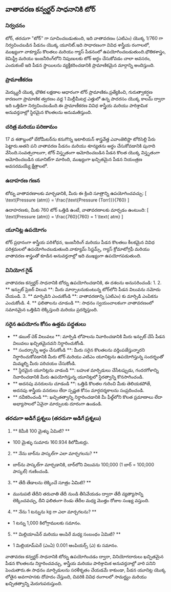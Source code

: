 ## వాతావరణ కన్వర్టర్ సాధనానికి టోర్

### నిర్వచనం
టోర్, తరచుగా "టోర్" గా సూచించబడుతుంది, ఇది వాతావరణం (ఎటిఎం) యొక్క 1/760 గా నిర్వచించబడిన పీడనం యొక్క యూనిట్.ఇది సాధారణంగా వివిధ శాస్త్రీయ రంగాలలో, ముఖ్యంగా వాక్యూమ్ కొలతలు మరియు గ్యాస్ పీడనంలో ఉపయోగించబడుతుంది.భౌతికశాస్త్రం, కెమిస్ట్రీ మరియు ఇంజనీరింగ్‌లోని నిపుణులకు టోర్ అర్థం చేసుకోవడం చాలా అవసరం, ఎందుకంటే ఇది పీడన స్థాయిలను వ్యక్తీకరించడానికి ప్రామాణికమైన మార్గాన్ని అందిస్తుంది.

### ప్రామాణీకరణ
మెర్క్యురీ యొక్క భౌతిక లక్షణాల ఆధారంగా టోర్ ప్రామాణికం.ప్రత్యేకించి, గురుత్వాకర్షణ కారణంగా ప్రామాణిక త్వరణం వద్ద 1 మిల్లీమీటర్ల ఎత్తులో ఉన్న పాదరసం యొక్క కాలమ్ ద్వారా ఇది ఒత్తిడిగా నిర్వచించబడింది.ఈ ప్రామాణీకరణ వివిధ శాస్త్రీయ మరియు పారిశ్రామిక అనువర్తనాల్లో స్థిరమైన కొలతలను అనుమతిస్తుంది.

### చరిత్ర మరియు పరిణామం
17 వ శతాబ్దంలో బేరోమీటర్‌ను కనుగొన్న ఇటాలియన్ శాస్త్రవేత్త ఎవాంజెలిస్టా టోరిసెల్లి పేరు పెట్టారు.అతని పని వాతావరణ పీడనం మరియు శూన్యతను అర్థం చేసుకోవడానికి పునాది వేసింది.సంవత్సరాలుగా, టోర్ విస్తృతంగా ఆమోదించబడిన పీడన కొలత యొక్క విస్తృతంగా ఆమోదించబడిన యూనిట్‌గా మారింది, ముఖ్యంగా ఖచ్చితమైన పీడన నియంత్రణ అవసరమయ్యే క్షేత్రాలలో.

### ఉదాహరణ గణన
టోర్ను వాతావరణాలకు మార్చడానికి, మీరు ఈ క్రింది సూత్రాన్ని ఉపయోగించవచ్చు:
\[ \text{Pressure (atm)} = \frac{\text{Pressure (Torr)}}{760} \]

ఉదాహరణకు, మీకు 760 టోర్ ఒత్తిడి ఉంటే, వాతావరణాలకు మార్చడం ఉంటుంది:
\[ \text{Pressure (atm)} = \frac{760}{760} = 1 \text{ atm} \]

### యూనిట్ల ఉపయోగం
టోర్ ప్రధానంగా శాస్త్రీయ పరిశోధన, ఇంజనీరింగ్ మరియు పీడన కొలతలు కీలకమైన వివిధ పరిశ్రమలలో ఉపయోగించబడుతుంది.వాక్యూమ్ సిస్టమ్స్, గ్యాస్ క్రోమాటోగ్రఫీ మరియు వాతావరణ శాస్త్రంతో కూడిన అనువర్తనాల్లో ఇది ముఖ్యంగా ఉపయోగపడుతుంది.

### వినియోగ గైడ్
వాతావరణ కన్వర్టర్ సాధనానికి టోర్ను ఉపయోగించడానికి, ఈ దశలను అనుసరించండి:
1.
2. ** ఇన్పుట్ ప్రెజర్ విలువ **: మీరు మార్చాలనుకుంటున్న టోర్‌లోని పీడన విలువను నమోదు చేయండి.
3. ** మార్పిడిని ఎంచుకోండి **: వాతావరణాన్ని (ఎటిఎం) కు మార్పిడి ఎంపికను ఎంచుకోండి.
4. ** ఫలితాలను చూడండి **: సాధనం స్వయంచాలకంగా వాతావరణంలో సమానమైన ఒత్తిడిని లెక్కిస్తుంది మరియు ప్రదర్శిస్తుంది.

### సరైన ఉపయోగం కోసం ఉత్తమ పద్ధతులు
- ** డబుల్ చెక్ విలువలు **: మార్పిడి లోపాలను నివారించడానికి మీరు ఇన్పుట్ చేసే పీడన విలువలు ఖచ్చితమైనవని నిర్ధారించుకోండి.
- ** సందర్భాన్ని అర్థం చేసుకోండి **: మీరు సరైన కొలతలను వర్తింపజేస్తున్నారని నిర్ధారించుకోవడానికి మీరు టోర్ మరియు ఎటిఎం యూనిట్లను ఉపయోగిస్తున్న సందర్భంతో మిమ్మల్ని మీరు పరిచయం చేసుకోండి.
- ** స్థిరమైన యూనిట్లను వాడండి **: బహుళ మార్పిడులు చేసేటప్పుడు, గందరగోళాన్ని నివారించడానికి మీరు ఉపయోగిస్తున్న యూనిట్లలో స్థిరత్వాన్ని కొనసాగించండి.
- ** అదనపు వనరులను చూడండి **: ఒత్తిడి కొలతల గురించి మీకు తెలియకపోతే, అదనపు శాస్త్రీయ వనరులు లేదా స్పష్టత కోసం మార్గదర్శకాలను సంప్రదించండి.
- ** నవీకరించండి **: ఖచ్చితత్వాన్ని నిర్ధారించడానికి మీ ఫీల్డ్‌లోని కొలత ప్రమాణాలు లేదా అభ్యాసాలలో ఏవైనా మార్పులకు దూరంగా ఉండండి.

### తరచుగా అడిగే ప్రశ్నలు (తరచుగా అడిగే ప్రశ్నలు)

1. ** కిమీకి 100 మైళ్ళు ఏమిటి? **
- 100 మైళ్ళు సుమారు 160.934 కిలోమీటర్లు.

2. ** నేను బార్‌ను పాస్కల్‌గా ఎలా మార్చగలను? **
- బార్‌ను పాస్కల్‌గా మార్చడానికి, బార్‌లోని విలువను 100,000 (1 బార్ = 100,000 పాస్కల్) గుణించండి.

3. ** తేదీ తేడాలను లెక్కించే సూత్రం ఏమిటి? **
- మునుపటి తేదీని తరువాతి తేదీ నుండి తీసివేయడం ద్వారా తేదీ వ్యత్యాసాన్ని లెక్కించవచ్చు, దీని ఫలితంగా రెండు తేదీల మధ్య మొత్తం రోజుల సంఖ్య వస్తుంది.

4. ** నేను 1 టన్నును kg గా ఎలా మార్చగలను? **
- 1 టన్ను 1,000 కిలోగ్రాములకు సమానం.

5. ** మిల్లియాంపేర్ మరియు ఆంపిరే మధ్య సంబంధం ఏమిటి? **
- 1 మిల్లియామ్‌పెరే (ఎంఏ) 0.001 ఆంపియర్స్ (ఎ) కు సమానం.

వాతావరణ కన్వర్టర్ సాధనానికి టోర్ను ఉపయోగించడం ద్వారా, వినియోగదారులు ఖచ్చితమైన పీడన కొలతలను నిర్ధారించవచ్చు, శాస్త్రీయ మరియు పారిశ్రామిక అనువర్తనాల్లో వారి పనిని పెంచుతారు.ఈ సాధనం మార్పిడులను సరళీకృతం చేయడమే కాకుండా, పీడన యూనిట్ల యొక్క లోతైన అవగాహనకు దోహదం చేస్తుంది, చివరికి వివిధ రంగాలలో సామర్థ్యం మరియు ఖచ్చితత్వాన్ని మెరుగుపరుస్తుంది.